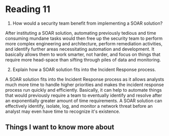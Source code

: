 # Reading 11

1. How would a security team benefit from implementing a SOAR solution?

After instituting a SOAR solution, automating previously tedious and time consuming mundane tasks would then free up the security team to perform more complex engineering and architecture, perform remediation activities, and identify further areas necessitating automation and development.  It basically allows them to work smarter, not harder, and focus on things that require more head-space than sifting through piles of data and monitoring.

2. Explain how a SOAR solution fits into the Incident Response process.

A SOAR solution fits into the Incident Response process as it allows analysts much more time to handle higher priorities and makes the incident response process run quickly and efficiently.  Basically, it can help to automate things that would previously require a team to eventually identify and resolve after an exponentially greater amount of time requirements.  A SOAR solution can effectively identify, isolate, log, and monitor a network threat before an analyst may even have time to recognize it's existence.


## Things I want to know more about

